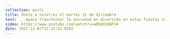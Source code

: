 ```yaml
---
collection: posts
title: Únete a nosotros el martes 21 de diciembre
text: ...epara transformar la ansiedad en diversión en estas fiestas navideñas.
video: https://www.youtube.com/watch?v=wD5Hd26BFS4
date: 2021-12-07T15:22:52.028Z
---
```

